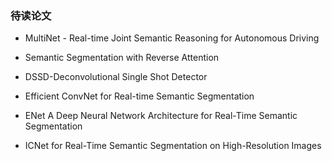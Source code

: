 ### 待读论文

* MultiNet - Real-time Joint Semantic Reasoning for Autonomous Driving

* Semantic Segmentation with Reverse Attention

* DSSD-Deconvolutional Single Shot Detector

* Efficient ConvNet for Real-time Semantic Segmentation

* ENet A Deep Neural Network Architecture for Real-Time Semantic Segmentation

* ICNet for Real-Time Semantic Segmentation on High-Resolution Images


